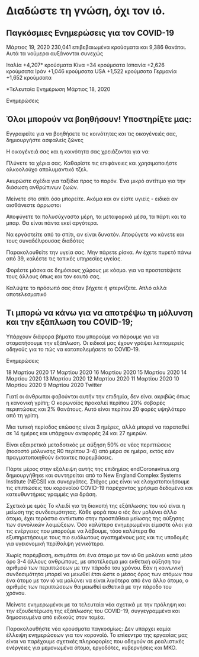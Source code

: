 # Διαδώστε τη γνώση, όχι τον ιό.

## Παγκόσμιες Ενημερώσεις για τον COVID-19

Μάρτιος 19, 2020 230,041 επιβεβαιωμένα κρούσματα και 9,386 θανάτοι. Αυτά τα νούμερα αυξάνονται συνεχώς

Ιταλία +4,207\* κρούσματα Κίνα +34 κρούμσατα Ισπανία +2,626 κρούμσατα Ιράν +1,046 κρούμσατα USA +1,522 κρούμσατα Γερμανία +1,652 κρούμσατα

\*Τελευταία Ενημέρωση Μάρτιος 18, 2020

Ενημερώσεις

## Όλοι μπορούν να βοηθήσουν! Υποστηρίξτε μας:

Εγγραφείτε για να βοηθήσετε τις κοινότητες και τις οικογένειές σας, δημιουργήστε ασφαλείς ζώνες

Η οικογένειά σας και η κοινότητα σας χρειάζονται για να:

Πλύνετε τα χέρια σας. Καθαρίστε τις επιφάνειες και χρησιμοποιήστε αλκοολούχο απολυμαντικό τζελ.

Ακυρώστε σχέδια για ταξίδια προς το παρόν. Ένα μικρό αντίτιμο για την διάσωση ανθρώπινων ζωών.

Μείνετε στο σπίτι όσο μπορείτε. Ακόμα και αν είστε υγιείς - ειδικά αν αισθάνεστε άρρωστοι

Αποφύγετε τα πολυσύχναστα μέρη, τα μεταφορικά μέσα, τα πάρτι και τα μπαρ. Θα είναι πάντα εκεί αργότερα.

Να εργάστείτε από το σπίτι, αν είναι δυνατόν. Αποφύγετε να κάνετε και τους συναδέλφουσας διαδότες

Παρακολουθείτε την υγεία σας. Μην πάρετε ρίσκα. Αν έχετε πυρετό πάνω από 39, καλέστε τις τοπικές υπηρεσίες υγείας.

Φορέστε μάσκα σε δημόσιους χώρους με κόσμο. για να προστατέψετε τους άλλους όπως και τον εαυτό σας.

Καλύψτε το πρόσωπό σας όταν βήχετε ή φτερνίζετε. Απλό αλλά αποτελεσματικό

## Τι μπορώ να κάνω για να αποτρέψω τη μόλυνση και την εξάπλωση του COVID-19;

Υπάρχουν διάφορα βήματα που μπορούμε να πάρουμε για να σταματήσουμε την εξάπλωση.
Οι ειδικοί μας έχουν γράψει λεπτομερείς οδηγούς για το πώς να καταπολεμήσετε το COVID-19.

Ενημερώσεις

18 Μαρτίου 2020 17 Μαρτίου 2020 16 Μαρτίου 2020 15 Μαρτίου 2020 14 Μαρτίου 2020 13 Μαρτίου 2020 12 Μαρτίου 2020 11 Μαρτίου 2020 10 Μαρτίου 2020 9 Μαρτίου 2020 Twitter

Γιατί οι άνθρωποι φοβούνται αυτήν την επιδημία, δεν είναι ακριβώς όπως η κανονική γρίπη; Ο κορωνοϊός προκαλεί περίπου
20% σοβαρές περιπτώσεις και 2% θανάτους. Αυτό είναι περίπου 20 φορές υψηλότερο από τη γρίπη.

Μια τυπική περίοδος επώασης είναι 3 ημέρες, αλλά μπορεί να παραταθεί σε 14 ημέρες και υπάρχουν αναφορές 24 και 27 ημερών.

Είναι εξαιρετικά μεταδοτικός με αύξηση 50% σε νέες περιπτώσεις (ποσοστό μόλυνσης R0 περίπου 3-4) από μέρα σε ημέρα,
εκτός εάν πραγματοποιηθούν έκτακτες παρεμβάσεις.

Πάρτε μέρος στην εξάλειψη αυτής της επιδημίας endCoronavirus.org δημιουργήθηκε και συντηρείται
από το New England Complex Systems Institute (NECSI) και συνεργάτες. Στόχος μας είναι να ελαχιστοποιήσουμε τις επιπτώσεις του
κορονοϊού COVID-19 παρέχοντας χρήσιμα δεδομένα και κατευθυντήριες γραμμές για δράση.

Σχετικά με εμάς Το κλειδί για τη διακοπή της εξάπλωσης του ιού είναι η μείωση της συνδεσιμότητας.
Κάθε φορά που ο ιός δεν μολύνει άλλο άτομο, έχει τεράστιο αντίκτυπο στην προσπάθεια μείωσης της αύξησης των συνολικών λοιμώξεων.
Όσο καλύτερα ενημερωμένοι είμαστε όλοι για τις ενέργειες που μπορούμε να λάβουμε, τόσο καλύτερα θα εξυπηρετήσουμε τους
πιο ευάλωτους αγαπημένους μας και τις υποδομές για υγειονομική περίθαλψη γενικότερα.

Χωρίς παρέμβαση, εκτιμάται ότι ένα άτομο με τον ιό θα μολύνει κατά μέσο όρο 3-4 άλλους ανθρώπους, με αποτέλεσμα μια
εκθετική αύξηση του αριθμού των περιπτώσεων με την πάροδο του χρόνου.
Εάν η κοινωνική συνδεσιμότητα μπορεί να μειωθεί έτσι ώστε ο μέσος όρος των ατόμων που ένα άτομο με τον ιό να
μολύνει να είναι λιγότερα από ένα άλλο άτομο, ο αριθμός των περιπτώσεων θα μειωθεί εκθετικά με την πάροδο του χρόνου.

Μείνετε ενημερωμένοι με τα τελευταία νέα σχετικά με την πρόληψη και την εξουδετέρωση της εξάπλωσης του COVID-19,
συγγεγραμμένα και δημοσιευμένα από ειδικούς στον τομέα.

Παρακολουθήστε νέα κρούσματα παγκοσμίως: Δεν υπάρχει καμία έλλειψη ενημερώσεων
για τον κορονοϊό. Το επίκεντρο της εργασίας μας είναι να παρέχουμε σχετικές πληροφορίες που οδηγούν σε
ρεαλιστικές ενέργειες για μεμονωμένα άτομα, εργοδότες, κυβερνήσεις και ΜΚΟ.
